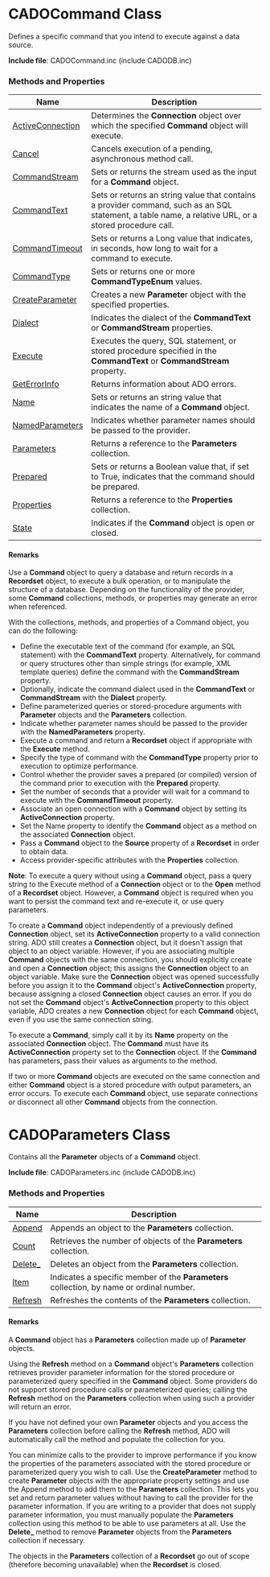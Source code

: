 # CADOCommand Class

Defines a specific command that you intend to execute against a data source.

**Include file**: CADOCommand.inc (include CADODB.inc)

### Methods and Properties

| Name       | Description |
| ---------- | ----------- |
| [ActiveConnection](#ActiveConnection) | Determines the **Connection** object over which the specified **Command** object will execute. |
| [Cancel](#Cancel) | Cancels execution of a pending, asynchronous method call. |
| [CommandStream](#CommandStream) | Sets or returns the stream used as the input for a **Command** object. |
| [CommandText](#CommandText) | Sets or returns an string value that contains a provider command, such as an SQL statement, a table name, a relative URL, or a stored procedure call. |
| [CommandTimeout](#CommandTimeout) | Sets or returns a Long value that indicates, in seconds, how long to wait for a command to execute. |
| [CommandType](#CommandType) | Sets or returns one or more **CommandTypeEnum** values. |
| [CreateParameter](#CreateParameter) | Creates a new **Paramete**r object with the specified properties. |
| [Dialect](#Dialect) | Indicates the dialect of the **CommandText** or **CommandStream** properties. |
| [Execute](#Execute) | Executes the query, SQL statement, or stored procedure specified in the **CommandText** or **CommandStream** property. |
| [GetErrorInfo](#GetErrorInfo) | Returns information about ADO errors. |
| [Name](#Name) | Sets or returns an string value that indicates the name of a **Command** object. |
| [NamedParameters](#NamedParameters) | Indicates whether parameter names should be passed to the provider. |
| [Parameters](#Parameters) | Returns a reference to the **Parameters** collection. |
| [Prepared](#Prepared) | Sets or returns a Boolean value that, if set to True, indicates that the command should be prepared. |
| [Properties](#Properties) | Returns a reference to the **Properties** collection. |
| [State](#State) | Indicates if the **Command** object is open or closed. |

#### Remarks

Use a **Command** object to query a database and return records in a **Recordset** object, to execute a bulk operation, or to manipulate the structure of a database. Depending on the functionality of the provider, some **Command** collections, methods, or properties may generate an error when referenced.

With the collections, methods, and properties of a Command object, you can do the following:

* Define the executable text of the command (for example, an SQL statement) with the **CommandText** property. Alternatively, for command or query structures other than simple strings (for example, XML template queries) define the command with the **CommandStream** property.
* Optionally, indicate the command dialect used in the **CommandText** or **CommandStream** with the **Dialect** property.
* Define parameterized queries or stored-procedure arguments with **Parameter** objects and the **Parameters** collection.
* Indicate whether parameter names should be passed to the provider with the **NamedParameters** property.
* Execute a command and return a **Recordset** object if appropriate with the **Execute** method.
* Specify the type of command with the **CommandType** property prior to execution to optimize performance.
* Control whether the provider saves a prepared (or compiled) version of the command prior to execution with the **Prepared** property.
* Set the number of seconds that a provider will wait for a command to execute with the **CommandTimeout** property.
* Associate an open connection with a **Command** object by setting its **ActiveConnection** property.
* Set the Name property to identify the **Command** object as a method on the associated **Connection** object.
* Pass a **Command** object to the **Source** property of a **Recordset** in order to obtain data.
* Access provider-specific attributes with the **Properties** collection.

**Note**: To execute a query without using a **Command** object, pass a query string to the Execute method of a **Connection** object or to the **Open** method of a **Recordset** object. However, a **Command** object is required when you want to persist the command text and re-execute it, or use query parameters.

To create a **Command** object independently of a previously defined **Connection** object, set its **ActiveConnection** property to a valid connection string. ADO still creates a **Connection** object, but it doesn't assign that object to an object variable. However, if you are associating multiple **Command** objects with the same connection, you should explicitly create and open a **Connection** object; this assigns the **Connection** object to an object variable. Make sure the **Connection** object was opened successfully before you assign it to the **Command** object's **ActiveConnection** property, because assigning a closed **Connection** object causes an error. If you do not set the **Command** object's **ActiveConnection** property to this object variable, ADO creates a new **Connection** object for each **Command** object, even if you use the same connection string.

To execute a **Command**, simply call it by its **Name** property on the associated **Connection** object. The **Command** must have its **ActiveConnection** property set to the **Connection** object. If the **Command** has parameters, pass their values as arguments to the method.

If two or more **Command** objects are executed on the same connection and either **Command** object is a stored procedure with output parameters, an error occurs. To execute each **Command** object, use separate connections or disconnect all other **Command** objects from the connection.

# CADOParameters Class

Contains all the **Parameter** objects of a **Command** object.

**Include file**: CADOParameters.inc (include CADODB.inc)

### Methods and Properties

| Name       | Description |
| ---------- | ----------- |
| [Append](#Append) | Appends an object to the **Parameters** collection. |
| [Count](#Count) | Retrieves the number of objects of the **Parameters** collection. |
| [Delete_](#Delete_) | Deletes an object from the **Parameters** collection. |
| [Item](#Item) | Indicates a specific member of the **Parameters** collection, by name or ordinal number. |
| [Refresh](#Refresh) | Refreshes the contents of the **Parameters** collection. |

#### Remarks

A **Command** object has a **Parameters** collection made up of **Parameter** objects.

Using the **Refresh** method on a **Command** object's **Parameters** collection retrieves provider parameter information for the stored procedure or parameterized query specified in the **Command** object. Some providers do not support stored procedure calls or parameterized queries; calling the **Refresh** method on the **Parameters** collection when using such a provider will return an error.

If you have not defined your own **Parameter** objects and you access the **Parameters** collection before calling the **Refresh** method, ADO will automatically call the method and populate the collection for you.

You can minimize calls to the provider to improve performance if you know the properties of the parameters associated with the stored procedure or parameterized query you wish to call. Use the **CreateParameter** method to create **Parameter** objects with the appropriate property settings and use the Append method to add them to the **Parameters** collection. This lets you set and return parameter values without having to call the provider for the parameter information. If you are writing to a provider that does not supply parameter information, you must manually populate the **Parameters** collection using this method to be able to use parameters at all. Use the **Delete_** method to remove **Parameter** objects from the **Parameters** collection if necessary.

The objects in the **Parameters** collection of a **Recordset** go out of scope (therefore becoming unavailable) when the **Recordset** is closed.
